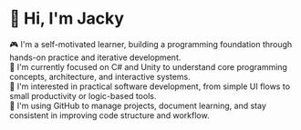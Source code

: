 # 👋 Hi, I'm Jacky

🎮 I'm a self-motivated learner, building a programming foundation through hands-on practice and iterative development.  
🌱 I'm currently focused on C# and Unity to understand core programming concepts, architecture, and interactive systems.  
🧠 I'm interested in practical software development, from simple UI flows to small productivity or logic-based tools.  
🔧 I'm using GitHub to manage projects, document learning, and stay consistent in improving code structure and workflow.

<!--
**SpadeJackByte/SpadeJackByte** is a ✨ _special_ ✨ repository because its `README.md` (this file) appears on your GitHub profile.

Here are some ideas to get you started:

- 🔭 I’m currently working on ...
- 🌱 I’m currently learning ...
- 👯 I’m looking to collaborate on ...
- 🤔 I’m looking for help with ...
- 💬 Ask me about ...
- 📫 How to reach me: ...
- 😄 Pronouns: ...
- ⚡ Fun fact: ...
-->

